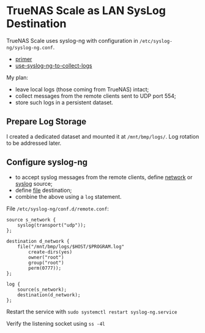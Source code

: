 # TrueNAS Scale as LAN SysLog Destination

TrueNAS Scale uses syslog-ng with configuration in
`/etc/syslog-ng/syslog-ng.conf`.

* [primer](https://www.crowdstrike.com/guides/syslog-logging/working-with-syslog-ng/)
* [use-syslog-ng-to-collect-logs](https://www.techrepublic.com/article/how-to-use-syslog-ng-to-collect-logs-from-remote-linux-machines/)

My plan:

* leave local logs (those coming from TrueNAS) intact;
* collect messages from the remote clients sent to UDP port 554;
* store such logs in a persistent dataset.

## Prepare Log Storage

I created a dedicated dataset and mounted it at
`/mnt/bmp/logs/`.  Log rotation to be addressed later.

## Configure syslog-ng

* to accept syslog messages from the remote clients, define
[network](https://www.syslog-ng.com/technical-documents/doc/syslog-ng-open-source-edition/3.16/administration-guide/19#TOPIC-956455)
or
[syslog](https://www.syslog-ng.com/technical-documents/doc/syslog-ng-open-source-edition/3.16/administration-guide/23#TOPIC-956472)
source;
* define
[file](https://www.syslog-ng.com/technical-documents/doc/syslog-ng-open-source-edition/3.16/administration-guide/31#TOPIC-956501)
destination;
* combine the above using a `log` statement.

File `/etc/syslog-ng/conf.d/remote.conf`:
```
source s_network {
    syslog(transport("udp"));
};

destination d_network {
    file("/mnt/bmp/logs/$HOST/$PROGRAM.log"
        create-dirs(yes)
        owner("root")
        group("root")
        perm(0777));
};

log {
    source(s_network);
    destination(d_network);
};
```

Restart the service with `sudo systemctl restart syslog-ng.service`

Verify the listening socket using `ss -4l`
